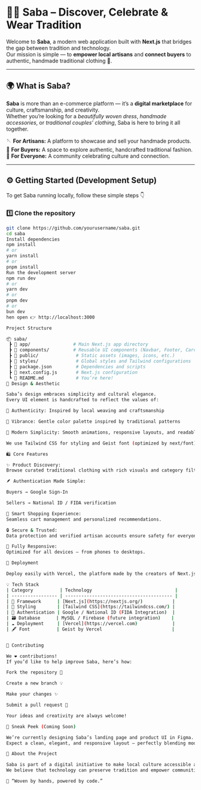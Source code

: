 # 🧵✨ Saba – Discover, Celebrate & Wear Tradition

Welcome to **Saba**, a modern web application built with **Next.js** that bridges the gap between tradition and technology.  
Our mission is simple — to **empower local artisans** and **connect buyers** to authentic, handmade traditional clothing 🩵.

---

## 🌍 What is Saba?

**Saba** is more than an e-commerce platform — it’s a **digital marketplace** for culture, craftsmanship, and creativity.  
Whether you’re looking for a *beautifully woven dress*, *handmade accessories*, or *traditional couples’ clothing*, Saba is here to bring it all together.

🪡 **For Artisans:** A platform to showcase and sell your handmade products.  
👗 **For Buyers:** A space to explore authentic, handcrafted traditional fashion.  
💬 **For Everyone:** A community celebrating culture and connection.

---

## ⚙️ Getting Started (Development Setup)

To get Saba running locally, follow these simple steps 👇

### 1️⃣ Clone the repository
```bash
git clone https://github.com/yourusername/saba.git
cd saba
Install dependencies
npm install
# or
yarn install
# or
pnpm install
Run the development server
npm run dev
# or
yarn dev
# or
pnpm dev
# or
bun dev
hen open 👉 http://localhost:3000

Project Structure

📦 saba/
 ┣ 📂 app/                # Main Next.js app directory
 ┣ 📂 components/         # Reusable UI components (Navbar, Footer, Cards, etc.)
 ┣ 📂 public/              # Static assets (images, icons, etc.)
 ┣ 📂 styles/              # Global styles and Tailwind configurations
 ┣ 📜 package.json         # Dependencies and scripts
 ┣ 📜 next.config.js       # Next.js configuration
 ┗ 📜 README.md            # You’re here!
🎨 Design & Aesthetic

Saba’s design embraces simplicity and cultural elegance.
Every UI element is handcrafted to reflect the values of:

🧵 Authenticity: Inspired by local weaving and craftsmanship

🌈 Vibrance: Gentle color palette inspired by traditional patterns

💫 Modern Simplicity: Smooth animations, responsive layouts, and readable fonts

We use Tailwind CSS for styling and Geist font (optimized by next/font) for sleek typography.

🛍️ Core Features

✨ Product Discovery:
Browse curated traditional clothing with rich visuals and category filters.

🪶 Authentication Made Simple:

Buyers → Google Sign-In

Sellers → National ID / FIDA verification

🧺 Smart Shopping Experience:
Seamless cart management and personalized recommendations.

🔒 Secure & Trusted:
Data protection and verified artisan accounts ensure safety for everyone.

📱 Fully Responsive:
Optimized for all devices — from phones to desktops.

🚀 Deployment

Deploy easily with Vercel, the platform made by the creators of Next.js 🌐

💡 Tech Stack
| Category          | Technology                               |
| ----------------- | ---------------------------------------- |
| 🧠 Framework      | [Next.js](https://nextjs.org/)           |
| 🎨 Styling        | [Tailwind CSS](https://tailwindcss.com/) |
| 🔐 Authentication | Google / National ID (FIDA Integration)  |
| 🗃️ Database      | MySQL / Firebase (future integration)    |
| ☁️ Deployment     | [Vercel](https://vercel.com)             |
| 🖋️ Font          | Geist by Vercel                          |


🤝 Contributing

We ❤️ contributions!
If you’d like to help improve Saba, here’s how:

Fork the repository 🍴

Create a new branch 💡

Make your changes ✨

Submit a pull request 🚀

Your ideas and creativity are always welcome!

📸 Sneak Peek (Coming Soon)

We’re currently designing Saba’s landing page and product UI in Figma.
Expect a clean, elegant, and responsive layout — perfectly blending modern UI with traditional warmth.

🌸 About the Project

Saba is part of a digital initiative to make local culture accessible and sustainable.
We believe that technology can preserve tradition and empower communities.

🧶 “Woven by hands, powered by code.”
